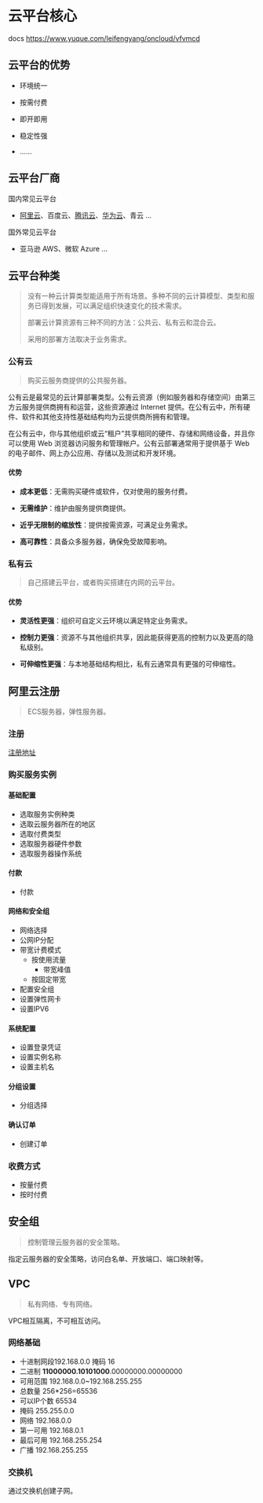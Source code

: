 # 云平台核心

docs https://www.yuque.com/leifengyang/oncloud/vfvmcd

## 云平台的优势

- 环境统一
- 按需付费 

- 即开即用 
- 稳定性强

- ......

## 云平台厂商

国内常见云平台

- [阿里云](https://promotion.aliyun.com/ntms/act/ambassador/sharetouser.html?userCode=50sid5bu&utm_source=50sid5bu)、百度云、[腾讯云](https://curl.qcloud.com/iyFTRSJb)、[华为云](https://activity.huaweicloud.com/discount_area_v5/index.html?fromacct=d1a6f32e-d6d0-4702-9213-eafe022a0708&utm_source=bGVpZmVuZ3lhbmc==&utm_medium=cps&utm_campaign=201905)、青云 ...

国外常见云平台

- 亚马逊 AWS、微软 Azure ...

## 云平台种类

>没有一种云计算类型能适用于所有场景。多种不同的云计算模型、类型和服务已得到发展，可以满足组织快速变化的技术需求。
>
>部署云计算资源有三种不同的方法：公共云、私有云和混合云。
>
>采用的部署方法取决于业务需求。

### 公有云

> 购买云服务商提供的公共服务器。

公有云是最常见的云计算部署类型。公有云资源（例如服务器和存储空间）由第三方云服务提供商拥有和运营，这些资源通过 Internet 提供。在公有云中，所有硬件、软件和其他支持性基础结构均为云提供商所拥有和管理。

在公有云中，你与其他组织或云“租户”共享相同的硬件、存储和网络设备，并且你可以使用 Web 浏览器访问服务和管理帐户。公有云部署通常用于提供基于 Web 的电子邮件、网上办公应用、存储以及测试和开发环境。

#### 优势

- **成本更低**：无需购买硬件或软件，仅对使用的服务付费。
- **无需维护**：维护由服务提供商提供。

- **近乎无限制的缩放性**：提供按需资源，可满足业务需求。
- **高可靠性**：具备众多服务器，确保免受故障影响。

### 私有云

>自己搭建云平台，或者购买搭建在内网的云平台。

#### 优势

- **灵活性更强**：组织可自定义云环境以满足特定业务需求。
- **控制力更强**：资源不与其他组织共享，因此能获得更高的控制力以及更高的隐私级别。

- **可伸缩性更强**：与本地基础结构相比，私有云通常具有更强的可伸缩性。

## 阿里云注册

>ECS服务器，弹性服务器。

### 注册

[注册地址](https://www.aliyun.com/)

### 购买服务实例

#### 基础配置

- 选取服务实例种类
- 选取云服务器所在的地区
- 选取付费类型
- 选取服务器硬件参数
- 选取服务器操作系统

#### 付款

- 付款

#### 网络和安全组

- 网络选择
- 公网IP分配
- 带宽计费模式
  - 按使用流量
    - 带宽峰值
  - 按固定带宽
- 配置安全组
- 设置弹性网卡
- 设置IPV6

#### 系统配置

- 设置登录凭证
- 设置实例名称
- 设置主机名

#### 分组设置

- 分组选择

#### 确认订单

- 创建订单

### 收费方式

- 按量付费
- 按时付费

## 安全组

>控制管理云服务器的安全策略。

指定云服务器的安全策略，访问白名单、开放端口、端口映射等。

## VPC

>私有网络、专有网络。

VPC相互隔离，不可相互访问。

### 网络基础

- 十进制网段192.168.0.0 掩码 16
- 二进制 **11000000.10101000**.00000000.00000000
- 可用范围 192.168.0.0~192.168.255.255
- 总数量 256*256=65536
- 可以IP个数 65534
- 掩码 255.255.0.0
- 网络 192.168.0.0
- 第一可用 192.168.0.1
- 最后可用 192.168.255.254
- 广播 192.168.255.255

### 交换机

通过交换机创建子网。